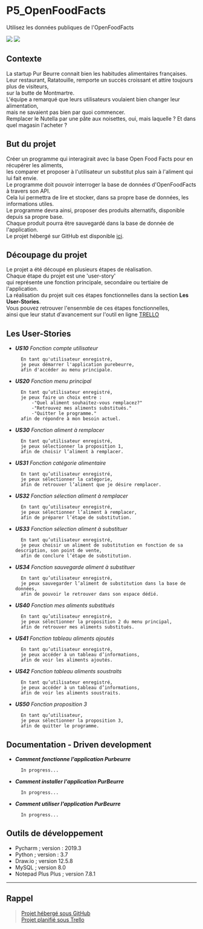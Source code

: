 # P5_OpenFoodFacts
Utilisez les données publiques de l'OpenFoodFacts  

[![](https://encrypted-tbn0.gstatic.com/images?q=tbn:ANd9GcQeH7711sJeOaZ_HOpwi3M7MjPOQeOPE2TyMxn-_NyxyHu_O2tm&s)](https://openclassrooms.com/fr)
[![](https://static.openfoodfacts.org/images/misc/openfoodfacts-logo-fr-178x150.png)](https://fr.openfoodfacts.org/)       

## Contexte
La startup Pur Beurre connait bien les habitudes alimentaires françaises.  
Leur restaurant, Ratatouille, remporte un succès croissant et attire toujours plus de visiteurs,  
sur la butte de Montmartre.  
L'équipe a remarqué que leurs utilisateurs voulaient bien changer leur alimentation,  
mais ne savaient pas bien par quoi commencer.  
Remplacer le Nutella par une pâte aux noisettes, oui, mais laquelle ? Et dans quel magasin l'acheter ?  

## But du projet
Créer un programme qui interagirait avec la base Open Food Facts pour en récupérer les aliments,  
les comparer et proposer à l'utilisateur un substitut plus sain à l'aliment qui lui fait envie.  
Le programme doit pouvoir interroger la base de données d'OpenFoodFacts à travers son API.  
Cela lui permettra de lire et stocker, dans sa propre base de données, les informations utiles.  
Le programme devra ainsi, proposer des produits alternatifs, disponible depuis sa propre base.  
Chaque produit pourra être sauvegardé dans la base de donnée de l'application.  
Le projet hébergé sur GitHub est disponible [ici](https://github.com/StephenAOGOLO/P5_OpenFoodFacts.git).  

## Découpage du projet
Le projet a été découpé en plusieurs étapes de réalisation.  
Chaque étape du projet est une 'user-story'  
qui représente une fonction principale, secondaire ou tertiaire de l'application.  
La réalisation du projet suit ces étapes fonctionnelles dans la section **Les User-Stories**.  
Vous pouvez retrouver l'ensenmble de ces étapes fonctionnelles,  
ainsi que leur statut d'avancement sur l'outil en ligne [TRELLO](https://trello.com/invite/b/46lT5ayx/e10292af3dc3d7b88e39166737f37d71/p5openfoodfacts) 

## Les User-Stories
* __***US10***__  *Fonction compte utilisateur*

        En tant qu'utilisateur enregistré,
        je peux démarrer l'application purebeurre,
        afin d'accéder au menu principale.

* __***US20***__ *Fonction menu principal*

        En tant qu’utilisateur enregistré,
        je peux faire un choix entre : 
            -"Quel aliment souhaitez-vous remplacez?"
            -"Retrouvez mes aliments substitués."
            -"Quitter le programme."
        afin de répondre à mon besoin actuel. 
* __***US30***__ *Fonction aliment à remplacer*

        En tant qu’utilisateur enregistré,
        je peux sélectionner la proposition 1,
        afin de choisir l’aliment à remplacer.

* __***US31***__ *Fonction catégorie alimentaire*

        En tant qu’utilisateur enregistré,
        je peux sélectionner la catégorie,
        afin de retrouver l’aliment que je désire remplacer.

* __***US32***__ *Fonction sélection aliment à remplacer*

        En tant qu’utilisateur enregistré,
        je peux sélectionner l’aliment à remplacer,
        afin de préparer l’étape de substitution.
    
* __***US33***__ *Fonction sélection aliment à substituer*

        En tant qu’utilisateur enregistré,
        je peux choisir un aliment de substitution en fonction de sa description, son point de vente,
        afin de conclure l’étape de substitution.

* __***US34***__ *Fonction sauvegarde aliment à substituer*

        En tant qu’utilisateur enregistré,
        je peux sauvegarder l’aliment de substitution dans la base de données,
        afin de pouvoir le retrouver dans son espace dédié.

* __***US40***__ *Fonction mes aliments substitués*

        En tant qu’utilisateur enregistré,
        je peux sélectionner la proposition 2 du menu principal,
        afin de retrouver mes aliments substitués.

* __***US41***__ *Fonction tableau aliments ajoutés*

        En tant qu’utilisateur enregistré,
        je peux accéder à un tableau d’informations,
        afin de voir les aliments ajoutés.

* __***US42***__ *Fonction tableau aliments soustraits*

        En tant qu’utilisateur enregistré,
        je peux accéder à un tableau d’informations,
        afin de voir les aliments soustraits.

* __***US50***__ *Fonction proposition 3*
    
        En tant qu’utilisateur,
        je peux sélectionner la proposition 3,
        afin de quitter le programme. 

## Documentation - Driven development  
- _***Comment fonctionne l'application Purbeurre***_  

        In progress...
- _***Comment installer l'application PurBeurre***_  

        In progress...
- _***Comment utiliser l'application PurBeurre***_  

        In progress...

## Outils de développement  
- Pycharm ; version : 2019.3
- Python ; version : 3.7
- Draw.io ; version 12.5.8
- MySQL ; version 8.0 
- Notepad Plus Plus ; version 7.8.1
---
## Rappel
>[Projet hébergé sous GitHub](https://github.com/StephenAOGOLO/P5_OpenFoodFacts.git)  
>[Projet planifié sous Trello](https://trello.com/invite/b/46lT5ayx/e10292af3dc3d7b88e39166737f37d71/p5openfoodfacts)  